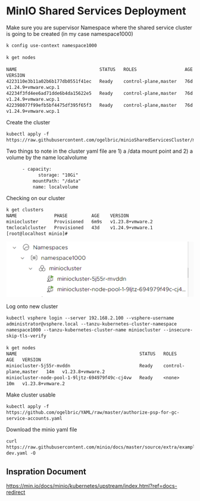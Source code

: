 # MinIO Shared Services Deployment 

Make sure you are supervisor Namespace where the shared service cluster is going to be created (in my case namespace1000)

```
k config use-context namespace1000

k get nodes

NAME                               STATUS   ROLES                  AGE   VERSION
4223110e3b11a02b6b177db0551f41ec   Ready    control-plane,master   76d   v1.24.9+vmware.wcp.1
42234f3fd4ee6ad71dde6b4da15622e5   Ready    control-plane,master   76d   v1.24.9+vmware.wcp.1
422398077f99efb5bf4475df395f65f3   Ready    control-plane,master   76d   v1.24.9+vmware.wcp.1

```

Create the cluster

```
kubectl apply -f https://raw.githubusercontent.com/ogelbric/minioSharedServicesCluster/main/miniocluster.yaml

```

Two things to note in the cluster yaml file are 1) a /data mount point and 2) a volume by the name localvolume

```
      - capacity:
            storage: "10Gi"
          mountPath: "/data"
          name: localvolume
```

Checking on our cluster

```
k get clusters
NAME              PHASE         AGE    VERSION
miniocluster      Provisioned   6m9s   v1.23.8+vmware.2
tmclocalcluster   Provisioned   43d    v1.24.9+vmware.1
[root@localhost minio]#

```

![GitHub](miniocluster.png)

Log onto new cluster

```
kubectl vsphere login --server 192.168.2.100 --vsphere-username administrator@vsphere.local --tanzu-kubernetes-cluster-namespace  namespace1000 --tanzu-kubernetes-cluster-name miniocluster --insecure-skip-tls-verify

k get nodes
NAME                                              STATUS   ROLES                  AGE   VERSION
miniocluster-5j55r-mvddn                          Ready    control-plane,master   14m   v1.23.8+vmware.2
miniocluster-node-pool-1-9ljtz-694979f49c-cj4vw   Ready    <none>                 10m   v1.23.8+vmware.2

```
Make cluster usable

```
kubectl apply -f https://github.com/ogelbric/YAML/raw/master/authorize-psp-for-gc-service-accounts.yaml

```

Download the minio yaml file 

```
curl https://raw.githubusercontent.com/minio/docs/master/source/extra/examples/minio-dev.yaml -O
```







## Inspration Document

https://min.io/docs/minio/kubernetes/upstream/index.html?ref=docs-redirect



